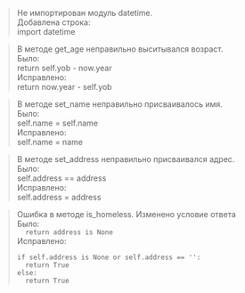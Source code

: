 >Не импортирован модуль datetime.
><br/>
> Добавлена строка:
> <br/>
> import datetime

>В методе get_age неправильно выситывался возраст.
> <br/>
> Было:
>  <br/>
> return self.yob - now.year
>   <br/>
> Исправлено:
>  <br/>
>return now.year - self.yob

>В методе set_name неправильно присваивалось имя.
> <br/>
> Было:
>  <br/>
>self.name = self.name
>   <br/>
> Исправлено:
>  <br/>
>self.name = name

>В методе set_address неправильно присваивался адрес.
> <br/>
> Было:
>  <br/>
> self.address == address
>   <br/>
> Исправлено:
>  <br/>
>  self.address = address

> Ошибка в методе is_homeless. Изменено условие ответа
><br/>
> Было:
><br/>
> ```   return address is None ```
> <br/>
> Исправлено:
><br/>
> ````
> if self.address is None or self.address == '':
>   return True
> else:
>   return True
> ````